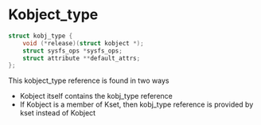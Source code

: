 # Kobject_type

```c
struct kobj_type {
	void (*release)(struct kobject *);
	struct sysfs_ops *sysfs_ops;
	struct attribute **default_attrs;
};
```

This kobject_type reference is found in two ways

- Kobject itself contains the kobj_type reference
- If Kobject is a member of Kset, then kobj_type reference is provided by kset instead of Kobject